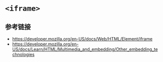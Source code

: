 # `<iframe>`

## 参考链接
* https://developer.mozilla.org/en-US/docs/Web/HTML/Element/iframe
* https://developer.mozilla.org/en-US/docs/Learn/HTML/Multimedia_and_embedding/Other_embedding_technologies
